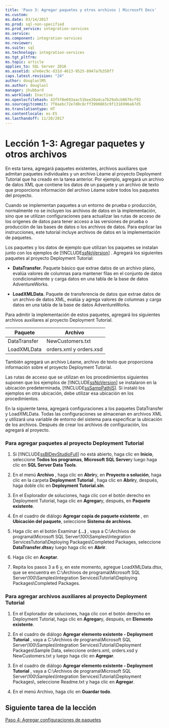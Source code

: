 ```yaml
---
title: 'Paso 3: Agregar paquetes y otros archivos | Microsoft Docs'
ms.custom: 
ms.date: 03/14/2017
ms.prod: sql-non-specified
ms.prod_service: integration-services
ms.service: 
ms.component: integration-services
ms.reviewer: 
ms.suite: sql
ms.technology: integration-services
ms.tgt_pltfrm: 
ms.topic: article
applies_to: SQL Server 2016
ms.assetid: a7e6ec9c-d31d-4613-9525-8947a7b358f7
caps.latest.revision: "24"
author: douglaslMS
ms.author: douglasl
manager: jhubbard
ms.workload: Inactive
ms.openlocfilehash: 43f5f8e693aac51bee20a4ca7b29a5cb0676cf92
ms.sourcegitcommit: 7f8aebc72e7d0c8cff3990865c9f1316996a67d5
ms.translationtype: HT
ms.contentlocale: es-ES
ms.lasthandoff: 11/20/2017
---
```

# <a name="lesson-1-3---adding-packages-and-other-files"></a>Lección 1-3: Agregar paquetes y otros archivos
En esta tarea, agregará paquetes existentes, archivos auxiliares que admitan paquetes individuales y un archivo Léame al proyecto Deployment Tutorial que ha creado en la tarea anterior. Por ejemplo, agregará un archivo de datos XML que contiene los datos de un paquete y un archivo de texto que proporciona información del archivo Léame sobre todos los paquetes del proyecto.  
  
Cuando se implementan paquetes a un entorno de prueba o producción, normalmente no se incluyen los archivos de datos en la implementación, sino que se utilizan configuraciones para actualizar las rutas de acceso de los orígenes de datos para tener acceso a las versiones de prueba o producción de las bases de datos o los archivos de datos. Para explicar las instrucciones, este tutorial incluye archivos de datos en la implementación de paquetes.  
  
Los paquetes y los datos de ejemplo que utilizan los paquetes se instalan junto con los ejemplos de [!INCLUDE[ssNoVersion](../includes/ssnoversion-md.md)] . Agregará los siguientes paquetes al proyecto Deployment Tutorial:  
  
-   **DataTransfer.** Paquete básico que extrae datos de un archivo plano, evalúa valores de columnas para mantener filas en el conjunto de datos condicionalmente y carga datos en una tabla de la base de datos AdventureWorks.  
  
-   **LoadXMLData.** Paquete de transferencia de datos que extrae datos de un archivo de datos XML, evalúa y agrega valores de columnas y carga datos en una tabla de la base de datos AdventureWorks.  
  
Para admitir la implementación de estos paquetes, agregará los siguientes archivos auxiliares al proyecto Deployment Tutorial.  
  
|Paquete|Archivo|  
|-----------|--------|  
|DataTransfer|NewCustomers.txt|  
|LoadXMLData|orders.xml y orders.xsd|  
  
También agregará un archivo Léame, archivo de texto que proporciona información sobre el proyecto Deployment Tutorial.  
  
Las rutas de acceso que se utilizan en los procedimientos siguientes suponen que los ejemplos de [!INCLUDE[ssNoVersion](../includes/ssnoversion-md.md)] se instalaron en la ubicación predeterminada, [!INCLUDE[ssSampPathIS](../includes/sssamppathis-md.md)]. Si instaló los ejemplos en otra ubicación, debe utilizar esa ubicación en los procedimientos.  
  
En la siguiente tarea, agregará configuraciones a los paquetes DataTransfer y LoadXMLData. Todas las configuraciones se almacenan en archivos XML y utilizará una variable de entorno del sistema para especificar la ubicación de los archivos. Después de crear los archivos de configuración, los agregará al proyecto.  
  
### <a name="to-add-packages-to-the-deployment-tutorial-project"></a>Para agregar paquetes al proyecto Deployment Tutorial  
  
1.  Si [!INCLUDE[ssBIDevStudioFull](../includes/ssbidevstudiofull-md.md)] no está abierto, haga clic en **Inicio**, seleccione **Todos los programas**, **Microsoft SQL Server**y luego haga clic en **SQL Server Data Tools**.  
  
2.  En el menú **Archivo** , haga clic en **Abrir**y, en **Proyecto o solución**, haga clic en la carpeta **Deployment Tutorial** , haga clic en **Abrir**y, después, haga doble clic en **Deployment Tutorial.sln**.  
  
3.  En el Explorador de soluciones, haga clic con el botón derecho en Deployment Tutorial, haga clic en **Agregar**y, después, en **Paquete existente**.  
  
4.  En el cuadro de diálogo **Agregar copia de paquete existente** , en **Ubicación del paquete**, seleccione **Sistema de archivos**.  
  
5.  Haga clic en el botón Examinar **(…)** , vaya a C:\Archivos de programa\Microsoft SQL Server\100\Samples\Integration ServicesTutorial\Deploying Packages\Completed Packages, seleccione **DataTransfer.dtsx**y luego haga clic en **Abrir**.  
  
6.  Haga clic en **Aceptar**.  
  
7.  Repita los pasos 3 a 6 y, en este momento, agregue LoadXMLData.dtsx, que se encuentra en C:\Archivos de programa\Microsoft SQL Server\100\Samples\Integration Services\Tutorial\Deploying Packages\Completed Packages.  
  
### <a name="to-add-ancillary-files-to-the-deployment-tutorial-project"></a>Para agregar archivos auxiliares al proyecto Deployment Tutorial  
  
1.  En el Explorador de soluciones, haga clic con el botón derecho en Deployment Tutorial, haga clic en **Agregar**y, después, en **Elemento existente**.  
  
2.  En el cuadro de diálogo **Agregar elemento existente - Deployment Tutorial** , vaya a C:\Archivos de programa\Microsoft SQL Server\100\Samples\Integration Services\Tutorial\Deployment Packages\Sample Data, seleccione orders.xml, orders.xsd y NewCustomers.txt y luego haga clic en **Agregar**.  
  
3.  En el cuadro de diálogo **Agregar elemento existente - Deployment Tutorial** , vaya a C:\Archivos de programa\Microsoft SQL Server\100\Samples\Integration Services\Tutorial\Deployment Packages\\, seleccione Readme.txt y haga clic en **Agregar**.  
  
4.  En el menú Archivo, haga clic en **Guardar todo**.  
  
## <a name="next-task-in-lesson"></a>Siguiente tarea de la lección  
[Paso 4: Agregar configuraciones de paquetes](../integration-services/lesson-1-4-adding-package-configurations.md)  
  
  
  
